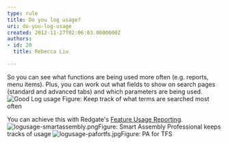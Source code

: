 ```yaml
---
type: rule
title: Do you log usage?
uri: do-you-log-usage
created: 2012-11-27T02:06:03.0000000Z
authors:
- id: 20
  title: Rebecca Liu

---
```


 
So you can see what functions are being used more often (e.g. reports, menu items).​
   ​Plus, you can work out what fields to show on search pages (standard and advanced tabs) and which parameters are being used. ![Good Log usage](http&#58;//www.ssw.com.au/ssw/Standards/Rules/Images/GoodLogUsage.png)
 Figure: Keep track of what terms are searched most often

You can achieve this with Redgate's [Feature Usage Reporting](http&#58;//www.red-gate.com/products/dotnet-development/smartassembly/).
![logusage-smartassembly.png](/PublishingImages/logusage-smartassembly.png)Figure: Smart Assembly Professional keeps tracks of usage
![logusage-pafortfs.jpg](/PublishingImages/logusage-pafortfs.jpg)Figure: PA for TFS


